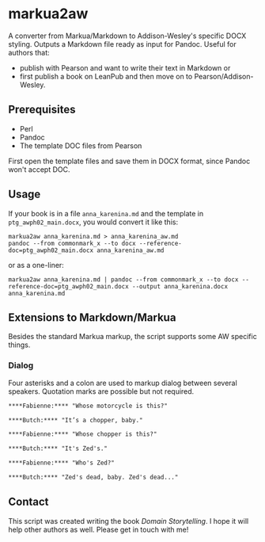 # markua2aw
A converter from Markua/Markdown to Addison-Wesley's specific DOCX styling.
Outputs a Markdown file ready as input for Pandoc.
Useful for authors that:

* publish with Pearson and want to write their text in Markdown or
* first publish a book on LeanPub and then move on to Pearson/Addison-Wesley.

## Prerequisites

* Perl
* Pandoc
* The template DOC files from Pearson

First open the template files and save them in DOCX format, since Pandoc won't accept DOC.

## Usage

If your book is in a file `anna_karenina.md` and the template in `ptg_awph02_main.docx`, you would convert it like this:

```fish
markua2aw anna_karenina.md > anna_karenina_aw.md
pandoc --from commonmark_x --to docx --reference-doc=ptg_awph02_main.docx anna_karenina_aw.md
```

or as a one-liner:

```fish
markua2aw anna_karenina.md | pandoc --from commonmark_x --to docx --reference-doc=ptg_awph02_main.docx --output anna_karenina.docx anna_karenina.md
```

## Extensions to Markdown/Markua

Besides the standard Markua markup, the script supports some AW specific things.

### Dialog

Four asterisks and a colon are used to markup dialog between several speakers. Quotation marks are possible but not required.

```markdown
****Fabienne:**** "Whose motorcycle is this?"

****Butch:**** "It’s a chopper, baby."

****Fabienne:**** "Whose chopper is this?"

****Butch:**** "It's Zed's."

****Fabienne:**** "Who's Zed?"

****Butch:**** "Zed's dead, baby. Zed's dead..."
```

## Contact

This script was created writing the book *Domain Storytelling*. I hope it will help other authors as well. Please get in touch with me!
